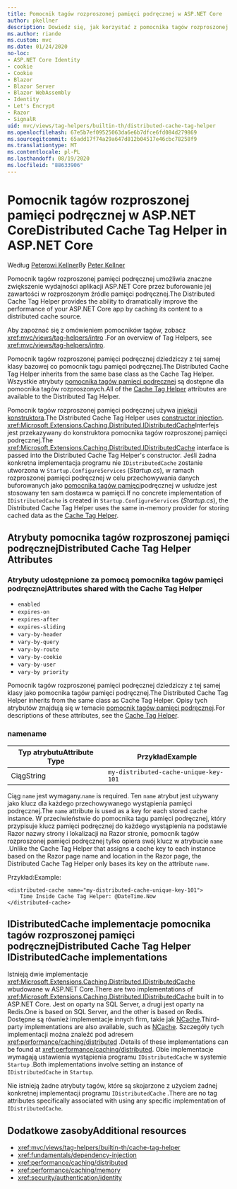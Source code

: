 ```yaml
---
title: Pomocnik tagów rozproszonej pamięci podręcznej w ASP.NET Core
author: pkellner
description: Dowiedz się, jak korzystać z pomocnika tagów rozproszonej pamięci podręcznej.
ms.author: riande
ms.custom: mvc
ms.date: 01/24/2020
no-loc:
- ASP.NET Core Identity
- cookie
- Cookie
- Blazor
- Blazor Server
- Blazor WebAssembly
- Identity
- Let's Encrypt
- Razor
- SignalR
uid: mvc/views/tag-helpers/builtin-th/distributed-cache-tag-helper
ms.openlocfilehash: 67e5b7ef09525063da6e6b7dfce6fd084d279869
ms.sourcegitcommit: 65add17f74a29a647d812b04517e46cbc78258f9
ms.translationtype: MT
ms.contentlocale: pl-PL
ms.lasthandoff: 08/19/2020
ms.locfileid: "88633906"
---
```

# <a name="distributed-cache-tag-helper-in-aspnet-core"></a><span data-ttu-id="71963-103">Pomocnik tagów rozproszonej pamięci podręcznej w ASP.NET Core</span><span class="sxs-lookup"><span data-stu-id="71963-103">Distributed Cache Tag Helper in ASP.NET Core</span></span>

<span data-ttu-id="71963-104">Według [Peterowi Kellner](https://peterkellner.net)</span><span class="sxs-lookup"><span data-stu-id="71963-104">By [Peter Kellner](https://peterkellner.net)</span></span>

<span data-ttu-id="71963-105">Pomocnik tagów rozproszonej pamięci podręcznej umożliwia znaczne zwiększenie wydajności aplikacji ASP.NET Core przez buforowanie jej zawartości w rozproszonym źródle pamięci podręcznej.</span><span class="sxs-lookup"><span data-stu-id="71963-105">The Distributed Cache Tag Helper provides the ability to dramatically improve the performance of your ASP.NET Core app by caching its content to a distributed cache source.</span></span>

<span data-ttu-id="71963-106">Aby zapoznać się z omówieniem pomocników tagów, zobacz <xref:mvc/views/tag-helpers/intro> .</span><span class="sxs-lookup"><span data-stu-id="71963-106">For an overview of Tag Helpers, see <xref:mvc/views/tag-helpers/intro>.</span></span>

<span data-ttu-id="71963-107">Pomocnik tagów rozproszonej pamięci podręcznej dziedziczy z tej samej klasy bazowej co pomocnik tagu pamięci podręcznej.</span><span class="sxs-lookup"><span data-stu-id="71963-107">The Distributed Cache Tag Helper inherits from the same base class as the Cache Tag Helper.</span></span> <span data-ttu-id="71963-108">Wszystkie atrybuty [pomocnika tagów pamięci podręcznej](xref:mvc/views/tag-helpers/builtin-th/cache-tag-helper) są dostępne dla pomocnika tagów rozproszonych.</span><span class="sxs-lookup"><span data-stu-id="71963-108">All of the [Cache Tag Helper](xref:mvc/views/tag-helpers/builtin-th/cache-tag-helper) attributes are available to the Distributed Tag Helper.</span></span>

<span data-ttu-id="71963-109">Pomocnik tagów rozproszonej pamięci podręcznej używa [iniekcji konstruktora](xref:fundamentals/dependency-injection#constructor-injection-behavior).</span><span class="sxs-lookup"><span data-stu-id="71963-109">The Distributed Cache Tag Helper uses [constructor injection](xref:fundamentals/dependency-injection#constructor-injection-behavior).</span></span> <span data-ttu-id="71963-110"><xref:Microsoft.Extensions.Caching.Distributed.IDistributedCache>Interfejs jest przekazywany do konstruktora pomocnika tagów rozproszonej pamięci podręcznej.</span><span class="sxs-lookup"><span data-stu-id="71963-110">The <xref:Microsoft.Extensions.Caching.Distributed.IDistributedCache> interface is passed into the Distributed Cache Tag Helper's constructor.</span></span> <span data-ttu-id="71963-111">Jeśli żadna konkretna implementacja programu nie `IDistributedCache` zostanie utworzona w `Startup.ConfigureServices` (*Startup.cs*), w ramach rozproszonej pamięci podręcznej w celu przechowywania danych buforowanych jako [pomocnika tagów pamięci](xref:mvc/views/tag-helpers/builtin-th/cache-tag-helper)podręcznej w usłudze jest stosowany ten sam dostawca w pamięci.</span><span class="sxs-lookup"><span data-stu-id="71963-111">If no concrete implementation of `IDistributedCache` is created in `Startup.ConfigureServices` (*Startup.cs*), the Distributed Cache Tag Helper uses the same in-memory provider for storing cached data as the [Cache Tag Helper](xref:mvc/views/tag-helpers/builtin-th/cache-tag-helper).</span></span>

## <a name="distributed-cache-tag-helper-attributes"></a><span data-ttu-id="71963-112">Atrybuty pomocnika tagów rozproszonej pamięci podręcznej</span><span class="sxs-lookup"><span data-stu-id="71963-112">Distributed Cache Tag Helper Attributes</span></span>

### <a name="attributes-shared-with-the-cache-tag-helper"></a><span data-ttu-id="71963-113">Atrybuty udostępnione za pomocą pomocnika tagów pamięci podręcznej</span><span class="sxs-lookup"><span data-stu-id="71963-113">Attributes shared with the Cache Tag Helper</span></span>

* `enabled`
* `expires-on`
* `expires-after`
* `expires-sliding`
* `vary-by-header`
* `vary-by-query`
* `vary-by-route`
* `vary-by-cookie`
* `vary-by-user`
* `vary-by priority`

<span data-ttu-id="71963-114">Pomocnik tagów rozproszonej pamięci podręcznej dziedziczy z tej samej klasy jako pomocnika tagów pamięci podręcznej.</span><span class="sxs-lookup"><span data-stu-id="71963-114">The Distributed Cache Tag Helper inherits from the same class as Cache Tag Helper.</span></span> <span data-ttu-id="71963-115">Opisy tych atrybutów znajdują się w temacie [pomocnik tagów pamięci podręcznej](xref:mvc/views/tag-helpers/builtin-th/cache-tag-helper).</span><span class="sxs-lookup"><span data-stu-id="71963-115">For descriptions of these attributes, see the [Cache Tag Helper](xref:mvc/views/tag-helpers/builtin-th/cache-tag-helper).</span></span>

### <a name="name"></a><span data-ttu-id="71963-116">name</span><span class="sxs-lookup"><span data-stu-id="71963-116">name</span></span>

| <span data-ttu-id="71963-117">Typ atrybutu</span><span class="sxs-lookup"><span data-stu-id="71963-117">Attribute Type</span></span> | <span data-ttu-id="71963-118">Przykład</span><span class="sxs-lookup"><span data-stu-id="71963-118">Example</span></span>                               |
| -------------- | ------------------------------------- |
| <span data-ttu-id="71963-119">Ciąg</span><span class="sxs-lookup"><span data-stu-id="71963-119">String</span></span>         | `my-distributed-cache-unique-key-101` |

<span data-ttu-id="71963-120">Ciąg `name` jest wymagany.</span><span class="sxs-lookup"><span data-stu-id="71963-120">`name` is required.</span></span> <span data-ttu-id="71963-121">Ten `name` atrybut jest używany jako klucz dla każdego przechowywanego wystąpienia pamięci podręcznej.</span><span class="sxs-lookup"><span data-stu-id="71963-121">The `name` attribute is used as a key for each stored cache instance.</span></span> <span data-ttu-id="71963-122">W przeciwieństwie do pomocnika tagu pamięci podręcznej, który przypisuje klucz pamięci podręcznej do każdego wystąpienia na podstawie Razor nazwy strony i lokalizacji na Razor stronie, pomocnik tagów rozproszonej pamięci podręcznej tylko opiera swój klucz w atrybucie `name` .</span><span class="sxs-lookup"><span data-stu-id="71963-122">Unlike the Cache Tag Helper that assigns a cache key to each instance based on the Razor page name and location in the Razor page, the Distributed Cache Tag Helper only bases its key on the attribute `name`.</span></span>

<span data-ttu-id="71963-123">Przykład:</span><span class="sxs-lookup"><span data-stu-id="71963-123">Example:</span></span>

```cshtml
<distributed-cache name="my-distributed-cache-unique-key-101">
    Time Inside Cache Tag Helper: @DateTime.Now
</distributed-cache>
```

## <a name="distributed-cache-tag-helper-idistributedcache-implementations"></a><span data-ttu-id="71963-124">IDistributedCache implementacje pomocnika tagów rozproszonej pamięci podręcznej</span><span class="sxs-lookup"><span data-stu-id="71963-124">Distributed Cache Tag Helper IDistributedCache implementations</span></span>

<span data-ttu-id="71963-125">Istnieją dwie implementacje <xref:Microsoft.Extensions.Caching.Distributed.IDistributedCache> wbudowane w ASP.NET Core.</span><span class="sxs-lookup"><span data-stu-id="71963-125">There are two implementations of <xref:Microsoft.Extensions.Caching.Distributed.IDistributedCache> built in to ASP.NET Core.</span></span> <span data-ttu-id="71963-126">Jest on oparty na SQL Server, a drugi jest oparty na Redis.</span><span class="sxs-lookup"><span data-stu-id="71963-126">One is based on SQL Server, and the other is based on Redis.</span></span> <span data-ttu-id="71963-127">Dostępne są również implementacje innych firm, takie jak [NCache](http://www.alachisoft.com/ncache/aspnet-core-idistributedcache-ncache.html).</span><span class="sxs-lookup"><span data-stu-id="71963-127">Third-party implementations are also available, such as [NCache](http://www.alachisoft.com/ncache/aspnet-core-idistributedcache-ncache.html).</span></span> <span data-ttu-id="71963-128">Szczegóły tych implementacji można znaleźć pod adresem <xref:performance/caching/distributed> .</span><span class="sxs-lookup"><span data-stu-id="71963-128">Details of these implementations can be found at <xref:performance/caching/distributed>.</span></span> <span data-ttu-id="71963-129">Obie implementacje wymagają ustawienia wystąpienia programu `IDistributedCache` w systemie `Startup` .</span><span class="sxs-lookup"><span data-stu-id="71963-129">Both implementations involve setting an instance of `IDistributedCache` in `Startup`.</span></span>

<span data-ttu-id="71963-130">Nie istnieją żadne atrybuty tagów, które są skojarzone z użyciem żadnej konkretnej implementacji programu `IDistributedCache` .</span><span class="sxs-lookup"><span data-stu-id="71963-130">There are no tag attributes specifically associated with using any specific implementation of `IDistributedCache`.</span></span>

## <a name="additional-resources"></a><span data-ttu-id="71963-131">Dodatkowe zasoby</span><span class="sxs-lookup"><span data-stu-id="71963-131">Additional resources</span></span>

* <xref:mvc/views/tag-helpers/builtin-th/cache-tag-helper>
* <xref:fundamentals/dependency-injection>
* <xref:performance/caching/distributed>
* <xref:performance/caching/memory>
* <xref:security/authentication/identity>
